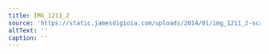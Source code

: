 ```yaml
---
title: IMG_1211_2
source: 'https://static.jamesdigioia.com/uploads/2014/01/img_1211_2-scaled.jpg'
altText: ''
caption: ''
---
```


